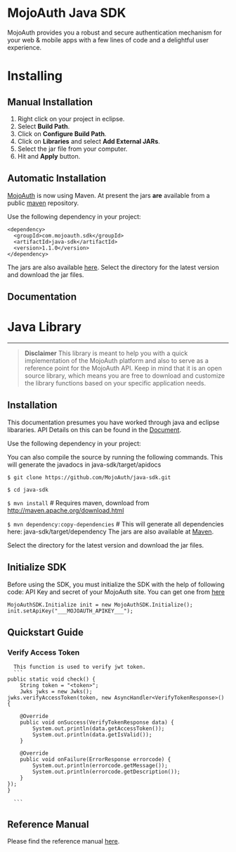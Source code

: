   
# MojoAuth Java SDK
MojoAuth provides you a robust and secure authentication mechanism for your web & mobile apps with a few lines of code and a delightful user experience.

# Installing
## Manual Installation
1.  Right click on your project in eclipse.
2.  Select **Build Path**.
3.  Click on **Configure Build Path**.
4.  Click on **Libraries** and select **Add External JARs**.
5.  Select the jar file from your computer.
6.  Hit and **Apply** button.

## Automatic Installation
[MojoAuth](https://www.mojoauth.com) is now using Maven. At present the jars **are** available from a public [maven]( ) repository.

Use the following dependency in your project:

```
<dependency>
  <groupId>com.mojoauth.sdk</groupId>
  <artifactId>java-sdk</artifactId>
  <version>1.1.0</version>
</dependency>

```

The jars are also available [here](). Select the directory for
the latest version and download the jar files.

## Documentation

Java Library
=====

-----

>**Disclaimer**
>This library is meant to help you with a quick implementation of the MojoAuth platform and also to serve as a reference point for the MojoAuth API. Keep in mind that it is an open source library, which means you are free to download and customize the library functions based on your specific application needs.



## Installation

This documentation presumes you have worked through java and eclipse libararies. API Details on this can be found in the [Document](https://mojoauth.com/docs).

Use the following dependency in your project:

You can also compile the source by running the following commands. This will generate the javadocs in java-sdk/target/apidocs


```
$ git clone https://github.com/MojoAuth/java-sdk.git
```
```
$ cd java-sdk
```
`$ mvn install` # Requires maven, download from http://maven.apache.org/download.html
  
`$ mvn dependency:copy-dependencies`   # This will generate all dependencies here: java-sdk/target/dependency
The jars are also available at [Maven](https://mvnrepository.com/artifact/io.mojoauth.sdk/java-sdk).

Select the directory for the latest version and download the jar files.

## Initialize SDK
Before using the SDK, you must initialize the SDK with the help of following code:
API Key and secret of your MojoAuth site. You can get one from [here](http://mojoauth.com/dashboard)

```
MojoAuthSDK.Initialize init = new MojoAuthSDK.Initialize();
init.setApiKey("___MOJOAUTH_APIKEY___");
```
## Quickstart Guide


### Verify Access Token


	  This function is used to verify jwt token.
	  ```
	public static void check() {
		String token = "<token>";
		Jwks jwks = new Jwks();
	jwks.verifyAccessToken(token, new AsyncHandler<VerifyTokenResponse>() {
		
		@Override
		public void onSuccess(VerifyTokenResponse data) {
			System.out.println(data.getAccessToken());
			System.out.println(data.getIsValid());
		}
		
		@Override
		public void onFailure(ErrorResponse errorcode) {
			System.out.println(errorcode.getMessage());
			System.out.println(errorcode.getDescription());
		}
	});
	}

	  ```
 
  	  
## Reference Manual

Please find the reference manual [here](http://mojoauth.com/docs).